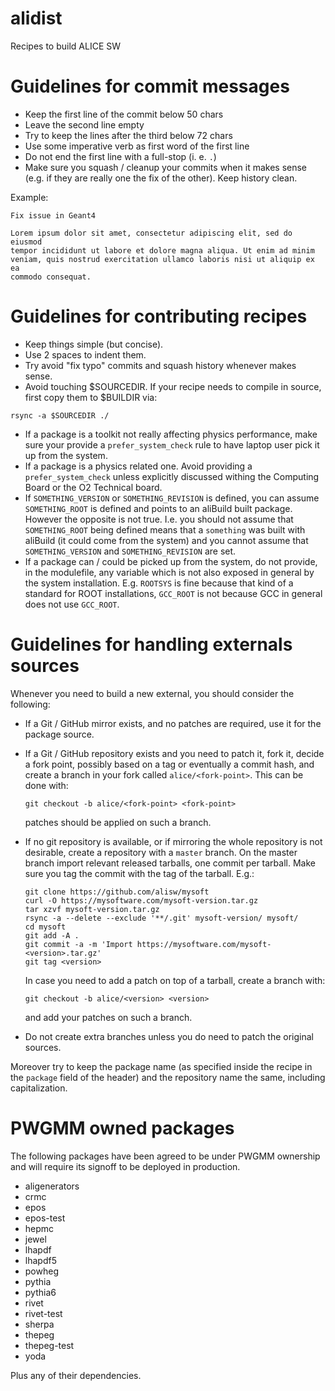 # alidist
Recipes to build ALICE SW

# Guidelines for commit messages

- Keep the first line of the commit below 50 chars
- Leave the second line empty
- Try to keep the lines after the third below 72 chars
- Use some imperative verb as first word of the first line
- Do not end the first line with a full-stop (i. e. `.`)
- Make sure you squash / cleanup your commits when it makes sense (e.g. if they are really one the fix of the other). Keep history clean.

Example:

```
Fix issue in Geant4

Lorem ipsum dolor sit amet, consectetur adipiscing elit, sed do eiusmod
tempor incididunt ut labore et dolore magna aliqua. Ut enim ad minim
veniam, quis nostrud exercitation ullamco laboris nisi ut aliquip ex ea
commodo consequat.
```

# Guidelines for contributing recipes

- Keep things simple (but concise).
- Use 2 spaces to indent them.
- Try avoid "fix typo" commits and squash history whenever makes sense.
- Avoid touching $SOURCEDIR. If your recipe needs to compile in source, first copy them to $BUILDIR via:

```
rsync -a $SOURCEDIR ./
```
- If a package is a toolkit not really affecting physics performance, make sure your provide a `prefer_system_check` rule to have laptop user pick it up from the system.
- If a package is a physics related one. Avoid providing a `prefer_system_check` unless explicitly discussed withing the Computing Board or the O2 Technical board.
- If `SOMETHING_VERSION` or `SOMETHING_REVISION` is defined, you can assume `SOMETHING_ROOT` is defined and points to an aliBuild built package. However the opposite is not true. I.e. you should not assume that `SOMETHING_ROOT` being defined means that a `something` was built with aliBuild (it could come from the system) and you cannot assume that `SOMETHING_VERSION` and `SOMETHING_REVISION` are set. 
- If a package can / could be picked up from the system, do not provide, in the modulefile, any variable which is not also exposed in general by the system installation. E.g. `ROOTSYS` is fine because that kind of a standard for ROOT installations, `GCC_ROOT` is not because GCC in general does not use `GCC_ROOT`.

# Guidelines for handling externals sources

Whenever you need to build a new external, you should consider the following:

  - If a Git / GitHub mirror exists, and no patches are required, use it for the
    package source.
  - If a Git / GitHub repository exists and you need to patch it, fork it, decide a
    fork point, possibly based on a tag or eventually a commit hash, and create a branch
    in your fork called `alice/<fork-point>`. This can be done with:
 
        git checkout -b alice/<fork-point> <fork-point>

    patches should be applied on such a branch.
  - If no git repository is available, or if mirroring the whole repository is
    not desirable, create a repository with a `master` branch. On the master
    branch import relevant released tarballs, one commit per tarball. Make sure
    you tag the commit with the tag of the tarball. E.g.:

        git clone https://github.com/alisw/mysoft
        curl -O https://mysoftware.com/mysoft-version.tar.gz
        tar xzvf mysoft-version.tar.gz
        rsync -a --delete --exclude '**/.git' mysoft-version/ mysoft/
        cd mysoft
        git add -A .
        git commit -a -m 'Import https://mysoftware.com/mysoft-<version>.tar.gz'
        git tag <version>

    In case you need to add a patch on top of a tarball, create a branch with:

        git checkout -b alice/<version> <version>

    and add your patches on such a branch.
  - Do not create extra branches unless you do need to patch the original sources.

Moreover try to keep the package name (as specified inside the recipe
in the `package` field of the header) and the repository name the same,
including capitalization.

# PWGMM owned packages

The following packages have been agreed to be under PWGMM ownership and will require its signoff to be deployed in production.

- aligenerators
- crmc
- epos
- epos-test
- hepmc
- jewel
- lhapdf
- lhapdf5
- powheg
- pythia
- pythia6
- rivet
- rivet-test
- sherpa
- thepeg
- thepeg-test
- yoda

Plus any of their dependencies.
